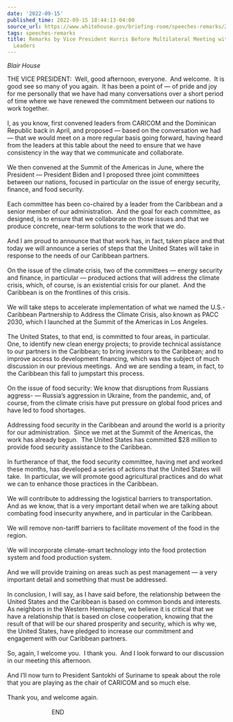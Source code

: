 ```yaml
---
date: '2022-09-15'
published_time: 2022-09-15 18:44:13-04:00
source_url: https://www.whitehouse.gov/briefing-room/speeches-remarks/2022/09/15/remarks-by-vice-president-harris-before-multilateral-meeting-with-caribbean-leaders/
tags: speeches-remarks
title: Remarks by Vice President Harris Before Multilateral Meeting with Caribbean
  Leaders
---
```

 
*Blair House*

THE VICE PRESIDENT:  Well, good afternoon, everyone.  And welcome.  It
is good see so many of you again.  It has been a point of — of pride and
joy for me personally that we have had many conversations over a short
period of time where we have renewed the commitment between our nations
to work together.   
   
I, as you know, first convened leaders from CARICOM and the Dominican
Republic back in April, and proposed — based on the conversation we had
— that we would meet on a more regular basis going forward, having heard
from the leaders at this table about the need to ensure that we have
consistency in the way that we communicate and collaborate.   
   
We then convened at the Summit of the Americas in June, where the
President — President Biden and I proposed three joint committees
between our nations, focused in particular on the issue of energy
security, finance, and food security.  
   
Each committee has been co-chaired by a leader from the Caribbean and a
senior member of our administration.  And the goal for each committee,
as designed, is to ensure that we collaborate on those issues and that
we produce concrete, near-term solutions to the work that we do.  
   
And I am proud to announce that that work has, in fact, taken place and
that today we will announce a series of steps that the United States
will take in response to the needs of our Caribbean partners.  
   
On the issue of the climate crisis, two of the committees — energy
security and finance, in particular — produced actions that will address
the climate crisis, which, of course, is an existential crisis for our
planet.  And the Caribbean is on the frontlines of this crisis.  
   
We will take steps to accelerate implementation of what we named the
U.S.-Caribbean Partnership to Address the Climate Crisis, also known as
PACC 2030, which I launched at the Summit of the Americas in Los
Angeles.  
   
The United States, to that end, is committed to four areas, in
particular.  One, to identify new clean energy projects; to provide
technical assistance to our partners in the Caribbean; to bring
investors to the Caribbean; and to improve access to development
financing, which was the subject of much discussion in our previous
meetings.  And we are sending a team, in fact, to the Caribbean this
fall to jumpstart this process.  
   
On the issue of food security: We know that disruptions from Russians
aggress- — Russia’s aggression in Ukraine, from the pandemic, and, of
course, from the climate crisis have put pressure on global food prices
and have led to food shortages.  
   
Addressing food security in the Caribbean and around the world is a
priority for our administration.  Since we met at the Summit of the
Americas, the work has already begun.  The United States has committed
$28 million to provide food security assistance to the Caribbean.  
   
In furtherance of that, the food security committee, having met and
worked these months, has developed a series of actions that the United
States will take.  In particular, we will promote good agricultural
practices and do what we can to enhance those practices in the
Caribbean.   
   
We will contribute to addressing the logistical barriers to
transportation.  And as we know, that is a very important detail when we
are talking about combating food insecurity anywhere, and in particular
in the Caribbean.  
   
We will remove non-tariff barriers to facilitate movement of the food in
the region.  
   
We will incorporate climate-smart technology into the food protection
system and food production system.  
   
And we will provide training on areas such as pest management — a very
important detail and something that must be addressed.  
   
In conclusion, I will say, as I have said before, the relationship
between the United States and the Caribbean is based on common bonds and
interests.  As neighbors in the Western Hemisphere, we believe it is
critical that we have a relationship that is based on close cooperation,
knowing that the result of that will be our shared prosperity and
security, which is why we, the United States, have pledged to increase
our commitment and engagement with our Caribbean partners.  
   
So, again, I welcome you.  I thank you.  And I look forward to our
discussion in our meeting this afternoon.  
   
And I’ll now turn to President Santokhi of Suriname to speak about the
role that you are playing as the chair of CARICOM and so much else.  
   
Thank you, and welcome again.  
   
                          END  
   
  
